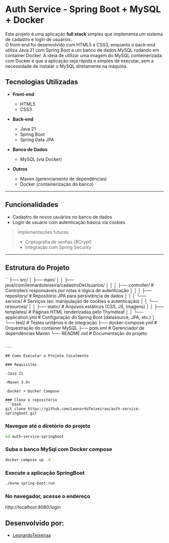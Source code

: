 # Auth Service - Spring Boot + MySQL + Docker

Este projeto é uma aplicação **full stack** simples que implementa um sistema de cadastro e login de usuários.  
O front-end foi desenvolvido com HTML5 e CSS3, enquanto o back-end utiliza Java 21 com Spring Boot e um banco de dados MySQL rodando em container Docker.
A ideia de utilizar uma imagem do MySQL conteinerizada com Docker é que a aplicação seja rápida e simples de executar, sem a necessidade de instalar o MySQL diretamente na máquina.

## Tecnologias Utilizadas

- **Front-end**
  - HTML5
  - CSS3

- **Back-end**
  - Java 21
  - Spring Boot
  - Spring Data JPA

- **Banco de Dados**
  - MySQL (via Docker)

- **Outros**
  - Maven (gerenciamento de dependências)
  - Docker (containerização do banco)

---

## Funcionalidades

- Cadastro de novos usuários no banco de dados  
- Login de usuário com autenticação básica via cookies  

> Implementações futuras:
> - Criptografia de senhas (BCrypt)
> - Integração com Spring Security

---

## Estrutura do Projeto
``
├── src/
│   ├── main/
│   │   ├── java/com/leonardoteixeira/cadastroDeUsuarios/
│   │   │   ├── controller/       # Controllers responsáveis por rotas e lógica de autenticação
│   │   │   ├── repository/       # Repositório JPA para persistência de dados
│   │   │   └── service/          # Serviços (ex: manipulação de cookies e autenticação)
│   │   └── resources/
│   │       ├── static/           # Arquivos estáticos (CSS, JS, imagens)
│   │       ├── templates/        # Páginas HTML renderizadas pelo Thymeleaf
│   │       └── application.yml   # Configuração do Spring Boot (datasource, JPA, etc.)
│   └── test/                     # Testes unitários e de integração
├── docker-compose.yml            # Orquestração do container MySQL
├── pom.xml                       # Gerenciador de dependências Maven
└── README.md                     # Documentação do projeto
```

---

## Como Executar o Projeto localmente

### Requisitos

-Java 21

-Maven 3.9+

-Docker + Docker Compose

### Clone o repositório
```bash
git clone https://github.com/LeonardoTeixeiraa/auth-service-springboot.git
```
### Navegue até o diretório do projeto
```bash
cd auth-service-springboot
```
### Suba o banco MySql com Docker compose
```bash
docker compose up -d
```
### Execute a aplicação SpringBoot
```bash
./mvnw spring-boot:run
```
### No navegador, acesse o endereço
http://localhost:8080/login

## Desenvolvido por:
- [LeonardoTeixeiraa](https://github.com/LeonardoTeixeiraa)

